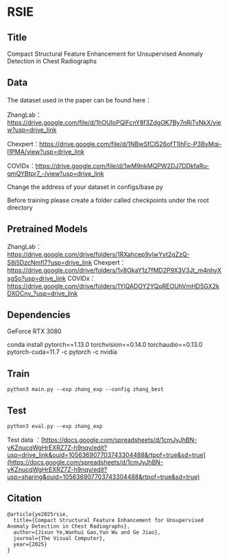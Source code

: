 # RSIE
## Title
Compact Structural Feature Enhancement for Unsupervised Anomaly Detection in Chest Radiographs
## Data
The dataset used in the paper can be found here：

ZhangLab：https://drive.google.com/file/d/1hOUIoPQlFcnY8f3ZdgOK7By7nRiTvNkX/view?usp=drive_link

Chexpert：https://drive.google.com/file/d/1NBwSfCI526ofT1IhFc-P3BvMqj-l1PMA/view?usp=drive_link

COVIDx：https://drive.google.com/file/d/1wM9nkMQPW2DJ7DDkfaRu-qmQYBtpr7_-/view?usp=drive_link

Change the address of your dataset in configs/base.py

Before training please create a folder called checkpoints under the root directory
## Pretrained Models
ZhangLab：https://drive.google.com/drive/folders/1RXahcep9ylwYyt2qZzQ-S8j5DzcNmfl7?usp=drive_link
Chexpert：https://drive.google.com/drive/folders/1v8OkaY1z7fMD2P9X3V3Jt_m4nhyXsgSo?usp=drive_link
COVIDx：https://drive.google.com/drive/folders/1YiQADOY2YQqREOUhVmHD5GX2kDXOCnv_?usp=drive_link
## Dependencies
GeForce RTX 3080 

conda install pytorch==1.13.0 torchvision==0.14.0 torchaudio==0.13.0 pytorch-cuda=11.7 -c pytorch -c nvidia
## Train
``` 
python3 main.py --exp zhang_exp --config zhang_best
```
## Test
```
python3 eval.py --exp zhang_exp
```

Test data ：[https://docs.google.com/spreadsheets/d/1cmJyJhBN-yKZnucqWgHrEXRZ7Z-h9nqy/edit?usp=drive_link&ouid=105636907703743304488&rtpof=true&sd=true](https://docs.google.com/spreadsheets/d/1cmJyJhBN-yKZnucqWgHrEXRZ7Z-h9nqy/edit?usp=sharing&ouid=105636907703743304488&rtpof=true&sd=true)
## Citation
```
@article{ye2025rsie,
  title={Compact Structural Feature Enhancement for Unsupervised Anomaly Detection in Chest Radiographs},
  author={Jixun Ye,Wanhui Gao,Yun Wu and Ge Jiao},
  journal={The Visual Computer},
  year={2025}
}
```
